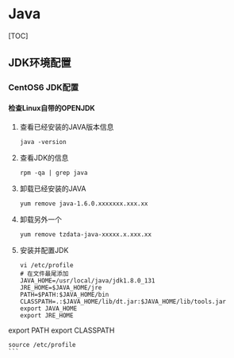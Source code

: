 # Java

[TOC]

## JDK环境配置

### CentOS6 JDK配置
#### 检查Linux自带的OPENJDK
1. 查看已经安装的JAVA版本信息
    
    ```shell
    java -version
    ```
    
2. 查看JDK的信息
    
    ```shell
    rpm -qa | grep java
    ```
    
3. 卸载已经安装的JAVA
    
    ```shell
    yum remove java-1.6.0.xxxxxxx.xxx.xx
    ```
    
4. 卸载另外一个
    
    ```shell
    yum remove tzdata-java-xxxxx.x.xxx.xx
    ```
    
5. 安装并配置JDK
    
    ```shell
    vi /etc/profile
    # 在文件最尾添加
    JAVA_HOME=/usr/local/java/jdk1.8.0_131
    JRE_HOME=$JAVA_HOME/jre
    PATH=$PATH:$JAVA_HOME/bin
    CLASSPATH=.:$JAVA_HOME/lib/dt.jar:$JAVA_HOME/lib/tools.jar
    export JAVA_HOME
    export JRE_HOME
export PATH
    export CLASSPATH
    
    source /etc/profile
    ```
    
    

